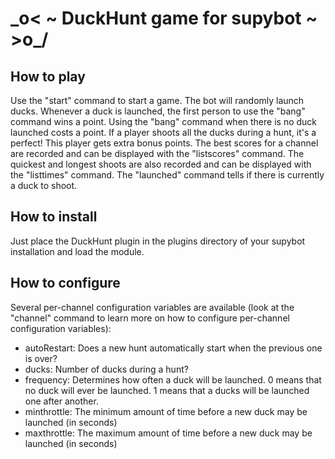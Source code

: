 \_o< ~ DuckHunt game for supybot ~ >o_/
=======================================

How to play
-----------
Use the "start" command to start a game.
The bot will randomly launch ducks. Whenever a duck is launched, the first person to use the "bang" command wins a point. 
Using the "bang" command when there is no duck launched costs a point.
If a player shoots all the ducks during a hunt, it's a perfect! This player gets extra bonus points.
The best scores for a channel are recorded and can be displayed with the "listscores" command.
The quickest and longest shoots are also recorded and can be displayed with the "listtimes" command.
The "launched" command tells if there is currently a duck to shoot.

How to install
--------------
Just place the DuckHunt plugin in the plugins directory of your supybot installation and load the module.

How to configure
----------------
Several per-channel configuration variables are available (look at the "channel" command to learn more on how to configure per-channel configuration variables):
 * autoRestart: Does a new hunt automatically start when the previous one is over?
 * ducks: Number of ducks during a hunt?
 * frequency: Determines how often a duck will be launched. 0 means that no duck will ever be launched. 1 means that a ducks will be launched one after another.
 * minthrottle: The minimum amount of time before a new duck may be launched (in seconds)
 * maxthrottle: The maximum amount of time before a new duck may be launched (in seconds)
